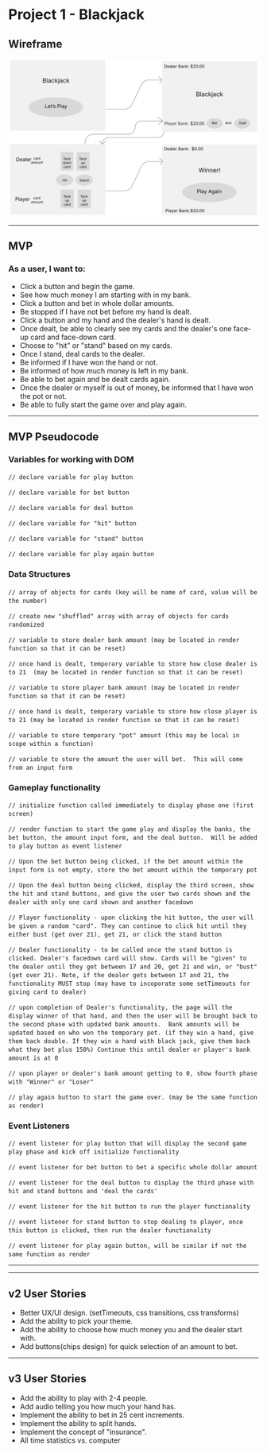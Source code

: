 # Project 1 - Blackjack

## Wireframe

![wireframe](./images/wireframe.png)

---

## MVP

### As a user, I want to:

- Click a button and begin the game.
- See how much money I am starting with in my bank.
- Click a button and bet in whole dollar amounts.
- Be stopped if I have not bet before my hand is dealt.
- Click a button and my hand and the dealer's hand is dealt.
- Once dealt, be able to clearly see my cards and the dealer's one face-up card and face-down card.
- Choose to "hit" or "stand" based on my cards.
- Once I stand, deal cards to the dealer.
- Be informed if I have won the hand or not.
- Be informed of how much money is left in my bank.
- Be able to bet again and be dealt cards again.
- Once the dealer or myself is out of money, be informed that I have won the pot or not.
- Be able to fully start the game over and play again.

---

## MVP Pseudocode

### Variables for working with DOM

`// declare variable for play button`

`// declare variable for bet button `

`// declare variable for deal button `

`// declare variable for "hit" button `

`// declare variable for "stand" button `

`// declare variable for play again button `

### Data Structures

`// array of objects for cards (key will be name of card, value will be the number)`

`// create new "shuffled" array with array of objects for cards randomized `

`// variable to store dealer bank amount (may be located in render function so that it can be reset) `

`// once hand is dealt, temporary variable to store how close dealer is to 21  (may be located in render function so that it can be reset) `

`// variable to store player bank amount (may be located in render function so that it can be reset) `

`// once hand is dealt, temporary variable to store how close player is to 21 (may be located in render function so that it can be reset) `

`// variable to store temporary "pot" amount (this may be local in scope within a function)`

`// variable to store the amount the user will bet.  This will come from an input form`

### Gameplay functionality

`// initialize function called immediately to display phase one (first screen)`

`// render function to start the game play and display the banks, the bet button, the amount input form, and the deal button.  Will be added to play button as event listener `

`// Upon the bet button being clicked, if the bet amount within the input form is not empty, store the bet amount within the temporary pot `

`// Upon the deal button being clicked, display the third screen, show the hit and stand buttons, and give the user two cards shown and the dealer with only one card shown and another facedown`

`// Player functionality - upon clicking the hit button, the user will be given a random "card". They can continue to click hit until they either bust (get over 21), get 21, or click the stand button `

`// Dealer functionality - to be called once the stand button is clicked. Dealer's facedown card will show. Cards will be "given" to the dealer until they get between 17 and 20, get 21 and win, or "bust" (get over 21). Note, if the dealer gets between 17 and 21, the functionality MUST stop (may have to incoporate some setTimeouts for giving card to dealer)`

`// upon completion of Dealer's functionality, the page will the display winner of that hand, and then the user will be brought back to the second phase with updated bank amounts.  Bank amounts will be updated based on who won the temporary pot. (if they win a hand, give them back double. If they win a hand with black jack, give them back what they bet plus 150%) Continue this until dealer or player's bank amount is at 0 `

`// upon player or dealer's bank amount getting to 0, show fourth phase with "Winner" or "Loser" `

`// play again button to start the game over. (may be the same function as render)`

### Event Listeners

`// event listener for play button that will display the second game play phase and kick off initialize functionality `

`// event listener for bet button to bet a specific whole dollar amount`

`// event listener for the deal button to display the third phase with hit and stand buttons and 'deal the cards' `

`// event listener for the hit button to run the player functionality `

`// event listener for stand button to stop dealing to player, once this button is clicked, then run the dealer functionality`

`// event listener for play again button, will be similar if not the same function as render`

---

---

## v2 User Stories

- Better UX/UI design. (setTimeouts, css transitions, css transforms)
- Add the ability to pick your theme.
- Add the ability to choose how much money you and the dealer start with.
- Add buttons(chips design) for quick selection of an amount to bet.

---

## v3 User Stories

- Add the ability to play with 2-4 people.
- Add audio telling you how much your hand has.
- Implement the ability to bet in 25 cent increments.
- Implement the ability to split hands.
- Implement the concept of "insurance".
- All time statistics vs. computer
